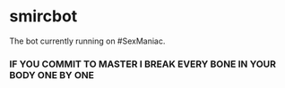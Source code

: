 # smircbot

The bot currently running on #SexManiac.

### IF YOU COMMIT TO MASTER I BREAK EVERY BONE IN YOUR BODY ONE BY ONE
